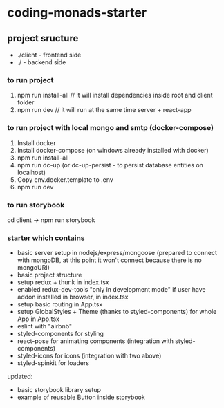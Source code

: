 # coding-monads-starter

## project sructure

- ./client - frontend side
- ./ - backend side

### to run project

1. npm run install-all // it will install dependencies inside root and client folder
2. npm run dev // it will run at the same time server + react-app

### to run project with local mongo and smtp (docker-compose)

1. Install docker
1. Install docker-compose (on windows already installed with docker)
1. npm run install-all
1. npm run dc-up (or dc-up-persist - to persist database entities on localhost)
1. Copy env.docker.template to .env
1. npm run dev

### to run storybook

cd client -> npm run storybook

### starter which contains

- basic server setup in nodejs/express/mongoose (prepared to connect with mongoDB, at this point it won't connect because there is no mongoURI)
- basic project structure
- setup redux + thunk in index.tsx
- enabled redux-dev-tools "only in development mode" if user have addon installed in browser, in index.tsx
- setup basic routing in App.tsx
- setup GlobalStyles + Theme (thanks to styled-components) for whole App in App.tsx
- eslint with "airbnb"
- styled-components for styling
- react-pose for animating components (integration with styled-components)
- styled-icons for icons (integration with two above)
- styled-spinkit for loaders

updated:

- basic storybook library setup
- example of reusable Button inside storybook
